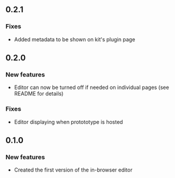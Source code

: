 ## 0.2.1

### Fixes

- Added metadata to be shown on kit's plugin page

## 0.2.0

### New features

- Editor can now be turned off if needed on individual pages (see README for details)

### Fixes

- Editor displaying when protototype is hosted 

## 0.1.0

### New features

- Created the first version of the in-browser editor
